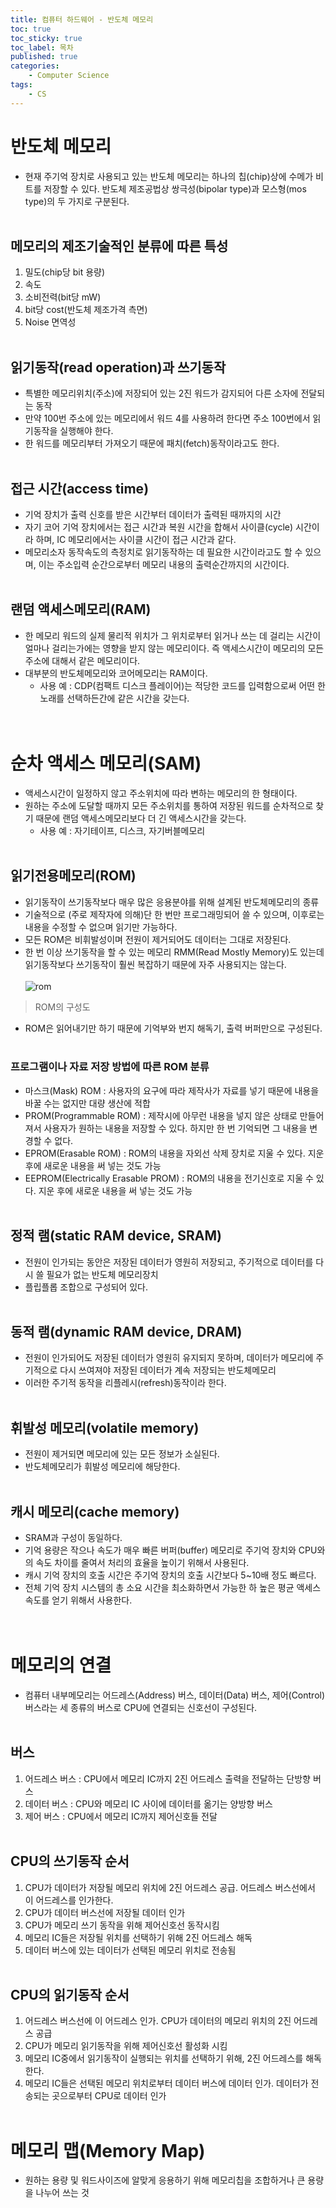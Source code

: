 ```yaml
---
title: 컴퓨터 하드웨어 - 반도체 메모리
toc: true
toc_sticky: true
toc_label: 목차
published: true
categories:
    - Computer Science
tags:
    - CS
---
```

# 반도체 메모리
* 현재 주기억 장치로 사용되고 있는 반도체 메모리는 하나의 칩(chip)상에 수메가 비트를 저장할 수 있다. 반도체 제조공법상 쌍극성(bipolar type)과 모스형(mos type)의 두 가지로 구분된다.<br><br>

## 메모리의 제조기술적인 분류에 따른 특성<br>
1) 밀도(chip당 bit 용량)<br>
2) 속도<br>
3) 소비전력(bit당 mW)<br>
4) bit당 cost(반도체 제조가격 측면)<br>
5) Noise 면역성<br><br>

## 읽기동작(read operation)과 쓰기동작
* 특별한 메모리위치(주소)에 저장되어 있는 2진 워드가 감지되어 다른 소자에 전달되는 동작
* 만약 100번 주소에 있는 메모리에서 워드 4를 사용하려 한다면 주소 100번에서 읽기동작을 실행해야 한다.
* 한 워드를 메모리부터 가져오기 때문에 패치(fetch)동작이라고도 한다.<br><br>

## 접근 시간(access time)
* 기억 장치가 출력 신호를 받은 시간부터 데이터가 출력된 때까지의 시간
* 자기 코어 기억 장치에서는 접근 시간과 복원 시간을 합해서 사이클(cycle) 시간이라 하며, IC 메모리에서는 사이클 시간이 접근 시간과 같다.
* 메모리소자 동작속도의 측정치로 읽기동작하는 데 필요한 시간이라고도 할 수 있으며, 이는 주소입력 순간으로부터 메모리 내용의 출력순간까지의 시간이다.<br><br>

## 랜덤 액세스메모리(RAM)
* 한 메모리 워드의 실제 물리적 위치가 그 위치로부터 읽거나 쓰는 데 걸리는 시간이 얼마나 걸리는가에는 영향을 받지 않는 메모리이다. 즉 액세스시간이 메모리의 모든 주소에 대해서 같은 메모리이다.
* 대부분의 반도체메모리와 코어메모리는 RAM이다.
    * 사용 예 : CDP(컴팩트 디스크 플레이어)는 적당한 코드를 입력함으로써 어떤 한 노래를 선택하든간에 같은 시간을 갖는다.<br><br><br>


# 순차 액세스 메모리(SAM)
* 액세스시간이 일정하지 않고 주소위치에 따라 변하는 메모리의 한 형태이다. 
* 원하는 주소에 도달할 때까지 모든 주소위치를 통하여 저장된 워드를 순차적으로 찾기 때문에 랜덤 액세스메모리보다 더 긴 액세스시간을 갖는다.
    * 사용 예 : 자기테이프, 디스크, 자기버블메모리<br><br>
    
## 읽기전용메모리(ROM)
* 읽기동작이 쓰기동작보다 매우 많은 응용분야를 위해 설계된 반도체메모리의 종류
* 기술적으로 (주로 제작자에 의해)단 한 번만 프로그래밍되어 쓸 수 있으며, 이후로는 내용을 수정할 수 없으며 읽기만 가능하다.
* 모든 ROM은 비휘발성이며 전원이 제거되어도 데이터는 그대로 저장된다.
* 한 번 이상 쓰기동작을 할 수 있는 메모리 RMM(Read Mostly Memory)도 있는데 읽기동작보다 쓰기동작이 훨씬 복잡하기 때문에 자주 사용되지는 않는다.<br><br>
![rom](../img/rom.png)<br>
> ROM의 구성도<br>
* ROM은 읽어내기만 하기 때문에 기억부와 번지 해독기, 출력 버퍼만으로 구성된다.<br><br>

### 프로그램이나 자료 저장 방법에 따른 ROM 분류
- 마스크(Mask) ROM : 사용자의 요구에 따라 제작사가 자료를 넣기 때문에 내용을 바꿀 수는 없지만 대량 생산에 적합
- PROM(Programmable ROM) : 제작시에 아무런 내용을 넣지 않은 상태로 만들어져서 사용자가 원하는 내용을 저장할 수 있다. 하지만 한 번 기억되면 그 내용을 변경할 수 없다.
- EPROM(Erasable ROM) : ROM의 내용을 자외선 삭제 장치로 지울 수 있다. 지운 후에 새로운 내용을 써 넣는 것도 가능
- EEPROM(Electrically Erasable PROM) : ROM의 내용을 전기신호로 지울 수 있다. 지운 후에 새로운 내용을 써 넣는 것도 가능<br><br>

## 정적 램(static RAM device, SRAM)
* 전원이 인가되는 동안은 저장된 데이터가 영원히 저장되고, 주기적으로 데이터를 다시 쓸 필요가 없는 반도체 메모리장치
* 플립플롭 조합으로 구성되어 있다.<br><br>

## 동적 램(dynamic RAM device, DRAM)
* 전원이 인가되어도 저장된 데이터가 영원히 유지되지 못하며, 데이터가 메모리에 주기적으로 다시 쓰여져야 저장된 데이터가 계속 저장되는 반도체메모리
* 이러한 주기적 동작을 리플레시(refresh)동작이라 한다.<br><br>

## 휘발성 메모리(volatile memory)
* 전원이 제거되면 메모리에 있는 모든 정보가 소실된다.
* 반도체메모리가 휘발성 메모리에 해당한다.<br><br>

## 캐시 메모리(cache memory)
* SRAM과 구성이 동일하다.
* 기억 용량은 작으나 속도가 매우 빠른 버퍼(buffer) 메모리로 주기억 장치와 CPU와의 속도 차이를 줄여서 처리의 효율을 높이기 위해서 사용된다.
* 캐시 기억 장치의 호출 시간은 주기억 장치의 호출 시간보다 5~10배 정도 빠르다.
* 전체 기억 장치 시스템의 총 소요 시간을 최소화하면서 가능한 하 높은 평균 액세스 속도를 얻기 위해서 사용한다.<br><br><br>


# 메모리의 연결
* 컴퓨터 내부메모리는 어드레스(Address) 버스, 데이터(Data) 버스, 제어(Control) 버스라는 세 종류의 버스로 CPU에 연결되는 신호선이 구성된다.<br><br>

## 버스<br>
1) 어드레스 버스 : CPU에서 메모리 IC까지 2진 어드레스 출력을 전달하는 단방향 버스<br>
2) 데이터 버스 : CPU와 메모리 IC 사이에 데이터를 옮기는 양방향 버스<br>
3) 제어 버스 : CPU에서 메모리 IC까지 제어신호들 전달<br><br>

## CPU의 쓰기동작 순서<br>
1) CPU가 데이터가 저장될 메모리 위치에 2진 어드레스 공급. 어드레스 버스선에서 이 어드레스를 인가한다.<br>
2) CPU가 데이터 버스선에 저장될 데이터 인가<br>
3) CPU가 메모리 쓰기 동작을 위해 제어신호선 동작시킴<br>
4) 메모리 IC들은 저장될 위치를 선택하기 위해 2진 어드레스 해독<br>
5) 데이터 버스에 있는 데이터가 선택된 메모리 위치로 전송됨<br><br>

## CPU의 읽기동작 순서<br>
1) 어드레스 버스선에 이 어드레스 인가. CPU가 데이터의 메모리 위치의 2진 어드레스 공급<br>
2) CPU가 메모리 읽기동작을 위해 제어신호선 활성화 시킴<br>
3) 메모리 IC중에서 읽기동작이 실행되는 위치를 선택하기 위해, 2진 어드레스를 해독한다.<br>
4) 메모리 IC들은 선택된 메모리 위치로부터 데이터 버스에 데이터 인가. 데이터가 전송되는 곳으로부터 CPU로 데이터 인가<br><br>

# 메모리 맵(Memory Map)
* 원하는 용량 및 워드사이즈에 알맞게 응용하기 위해 메모리칩을 조합하거나 큰 용량을 나누어 쓰는 것<br><br><br>
